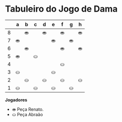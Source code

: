 # Tabuleiro do Jogo de Dama

|   | a | b | c | d | e | f | g | h |
|---|---|---|---|---|---|---|---|---|
| 8 |   | ⛂ |   | ⛂ |   | ⛂ |   | ⛂ |
| 7 | ⛂ |   |  |   | ⛂ |   | ⛂ |   |
| 6 |   | ⛂ |   |  |   | ⛂ |   | ⛂ |
| 5 | ⛂  |   | ⛀  |   |   |   |   |   |
| 4 |   |    |   |   |   | ⛀ |    |    |  
| 3 | ⛀ |   |  |   | ⛀ |   |  |   |
| 2 |   | ⛀ |   | ⛀ |   | ⛀ |   | ⛀ |
| 1 | ⛀ |   | ⛀ |   | ⛀ |   | ⛀ |   |

**Jogadores**

- ⛂ Peça Renato.
- ⛀ Peça Abraão
